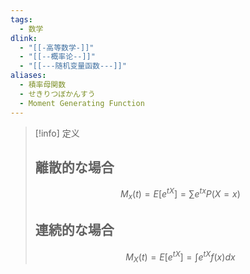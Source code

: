 ```yaml
---
tags:
  - 数学
dlink:
  - "[[-高等数学-]]"
  - "[[--概率论--]]"
  - "[[---随机变量函数---]]"
aliases:
  - 積率母関数
  - せきりつぼかんすう
  - Moment Generating Function
---
```

>[!info] 定义
> ## 離散的な場合
> $$M_{x}​(t)=E[e^{ tX }]=∑e^{ tx }P(X=x)$$
> ## 連続的な場合
> $$M_{X}​(t)=E[e^{ tX }]=\int e^{ tX }f(x)dx$$

